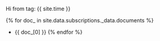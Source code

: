 ---
---

Hi from tag: {{ site.time }}

{% for doc_ in site.data.subscriptions._data.documents %}
- {{ doc_[0] }}
{% endfor %}
